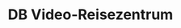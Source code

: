 ---
title: "DB Video-Reisezentrum"
url: /pfaffenhofen-a-d-ilm/db-video-reisezentrum/
shop: Kiosk
---
